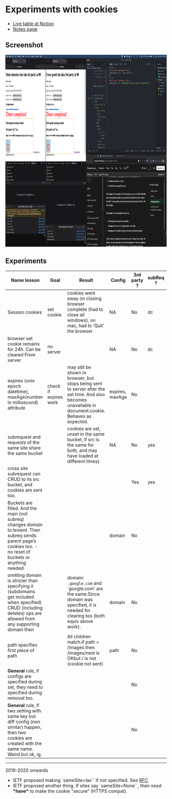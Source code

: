 # Experiments with cookies

- [Live table at Notion](https://www.notion.so/Experiments-with-cookies-9bfd4f4d46494084b14af6fb36cc072a?pvs=4)
- [Notes page](https://github.com/sanjar-notes/nodejs/blob/1c6eb89feaff0e3bcd92395573b2dbcf9fbb0b95/home/4_resource_itineraries/2_Node_js_complete_guide_academind/14_Sessions_and_Cookies/235_Cookie_experiments.md)

## Screenshot

<img src="Pasted_image_20231022011359.png" height="600px" alt="screeshot-debug" />

## Experiments

| Name lesson                                                                                                                                                      | Goal                  | Result                                                                                                                                                  | Config          | 3rd party ? | subReq ? | Tags |
| ---------------------------------------------------------------------------------------------------------------------------------------------------------------- | --------------------- | ------------------------------------------------------------------------------------------------------------------------------------------------------- | --------------- | ----------- | -------- | ---- |
| Session cookies                                                                                                                                                  | set cookie            | cookies went away on closing browser complete (had to close all windows), on mac, had to ‘Quit’ the browser                                             | NA              | No          | dc       |      |
| browser set cookie remains for 24h. Can be cleared From server                                                                                                   | no server             |                                                                                                                                                         | NA              | No          | dc       |      |
| expires (unix epoch datetime), maxAge(number in millisecond) attribute                                                                                           | check if expires work | may still be shown in browser, but stops being sent to server after the set time. And also becomes unavailable in document.cookie. Behaves as expected. | expires, maxAge | No          |          |      |
| subrequest and requests of the same site share the same bucket                                                                                                   |                       | cookies are set, unset in the same bucket, if src is the same for both, and may have loaded at different times)                                         | NA              | No          | yes      |      |
| cross site subrequest can CRUD to its src bucket, and cookies are sent too.                                                                                      |                       |                                                                                                                                                         |                 | Yes         | yes      |      |
| Buckets are filled. And the main (not subreq) changes domain to lenient. Then subreq sends parent page’s cookies too. - no reset of buckets or anything needed.  |                       |                                                                                                                                                         | domain          | No          |          |      |
| omitting domain is stricter than specifying it (subdomains get included when specified) CRUD (including deletes) ops are allowed from any supporting domain then |                       | domain: `.google.com` and `google.com' are the same.Since domain was specified, it is needed for clearing too (both equiv above work).                  | domain          | No          |          |      |
| path specifies first piece of path                                                                                                                               |                       | All children match.if path = /images.then /images/nest is OKbut / is not (cookie not sent)                                                              | path            | No          |          |      |
| **General** rule, if configs are specified during set, they need to specified during removal too.                                                                |                       |                                                                                                                                                         |                 | No          |          |      |
| **General** rule, if two setting with same key but diff config (non similar) happen, then two cookies are created with the same name. Weird but ok, ig.          |                       |                                                                                                                                                         |                 | No          |          |      |

---

2019-2020 onwards

- IETF proposed making `sameSite=lax`` if not specified. See [RFC](https://datatracker.ietf.org/doc/html/draft-west-cookie-incrementalism-00)
- IETF proposed another thing. If sites say `sameSite=None``, then _need_ **\***have**\*** to make the cookie “secure” (HTTPS compat).

